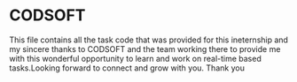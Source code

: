 # CODSOFT
This file contains all the task code that was provided for this ineternship and my sincere thanks to CODSOFT and the team working there to provide me with this wonderful opportunity to learn and work on real-time based tasks.Looking forward to connect and grow with you.
Thank you

